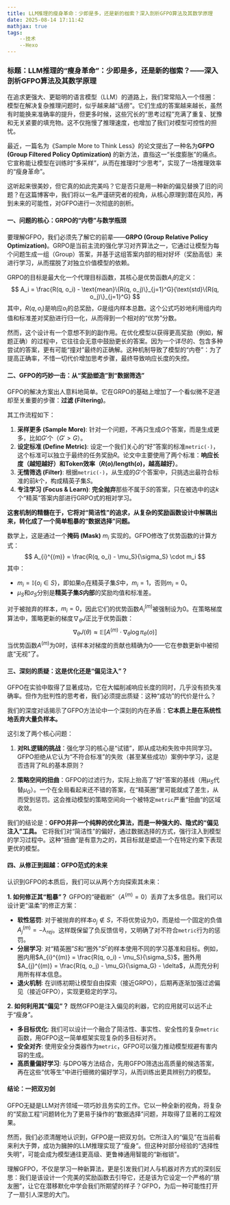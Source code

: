 ```yaml
---
title: LLM推理的瘦身革命：少即是多，还是新的枷索？深入剖析GFPO算法及其数学原理
date: 2025-08-14 17:11:42
mathjax: true
tags:
    --技术
    --Hexo
---
```

### **标题：LLM推理的“瘦身革命”：少即是多，还是新的枷索？——深入剖析GFPO算法及其数学原理**

在追求更强大、更聪明的语言模型（LLM）的道路上，我们常常陷入一个怪圈：模型在解决复杂推理问题时，似乎越来越“话痨”。它们生成的答案越来越长，虽然有时能换来准确率的提升，但更多时候，这些冗长的“思考过程”充满了重复、犹豫和无关紧要的填充物。这不仅拖慢了推理速度，也增加了我们对模型可控性的担忧。

最近，一篇名为《Sample More to Think Less》的论文提出了一种名为**GFPO (Group Filtered Policy Optimization)** 的新方法，直指这一“长度膨胀”的痛点。它宣称能让模型在训练时“多采样”，从而在推理时“少思考”，实现了一场推理效率的“瘦身革命”。

这听起来很美妙，但它真的如此完美吗？它是否只是用一种新的偏见替换了旧的问题？在这篇博客中，我们将以一名严谨研究者的视角，从核心原理到潜在风险，再到未来的可能性，对GFPO进行一次彻底的剖析。

#### **一、问题的核心：GRPO的“内卷”与数学瓶颈**

要理解GFPO，我们必须先了解它的前辈——**GRPO (Group Relative Policy Optimization)**。GRPO是当前主流的强化学习对齐算法之一，它通过让模型为每个问题生成一组（Group）答案，并基于这组答案内部的相对好坏（奖励高低）来进行学习，从而摆脱了对独立价值模型的依赖。

GRPO的目标是最大化一个代理目标函数，其核心是优势函数$A_i$的定义：
$$
A_i = \frac{R(q, o_i) - \text{mean}\{R(q, o_j)\}_{j=1}^G}{\text{std}\{R(q, o_j)\}_{j=1}^G}
$$
其中，$R(q, o_i)$是响应$o_i$的总奖励，$G$是组内样本总数。这个公式巧妙地利用组内均值和标准差对奖励进行归一化，从而得到一个相对的“优势”分数。

然而，这个设计有一个意想不到的副作用。在优化模型以获得更高奖励（例如，解题正确）的过程中，它往往会无意中鼓励更长的答案。因为一个详尽的、包含多种尝试的答案，更有可能“撞对”最终的正确解。这种机制导致了模型的“内卷”：为了提高正确率，不惜一切代价增加思考步骤，最终导致响应长度的失控。

#### **二、GFPO的巧妙一击：从“奖励塑造”到“数据筛选”**

GFPO的解决方案出人意料地简单。它在GRPO的基础上增加了一个看似微不足道却至关重要的步骤：**过滤 (Filtering)**。

其工作流程如下：
1.  **采样更多 (Sample More)**: 针对一个问题，不再只生成$G$个答案，而是生成更多，比如$G'$个（$G' > G$）。
2.  **设定标准 (Define Metric)**: 设定一个我们关心的“好”答案的标准`metric(·)`，这个标准可以独立于最终的任务奖励$R$。论文中主要使用了两个标准：**响应长度（越短越好）**和**Token效率（$R(o)/\text{length}(o)$，越高越好）**。
3.  **无情筛选 (Filter)**: 根据`metric(·)`，从生成的$G'$个答案中，只挑选出最符合标准的前$k$个，构成精英子集$S$。
4.  **专注学习 (Focus & Learn)**: **完全抛弃**那些不属于$S$的答案，只在被选中的这$k$个“精英”答案内部进行GRPO式的相对学习。

**这套机制的精髓在于，它将对“简洁性”的追求，从复杂的奖励函数设计中解耦出来，转化成了一个简单粗暴的“数据选择”问题。**

数学上，这是通过一个**掩码 (Mask)** $m_i$ 实现的。GFPO修改了优势函数的计算方式：
$$
A_{i}^{(m)} = \frac{R(q, o_i) - \mu_S}{\sigma_S} \cdot m_i
$$
其中：
*   $m_i = \mathbb{I}\{o_i \in S\}$，即如果$o_i$在精英子集$S$中，$m_i=1$，否则$m_i=0$。
*   $\mu_S$和$\sigma_S$分别是**精英子集$S$内部**的奖励均值和标准差。

对于被抛弃的样本，$m_i=0$，因此它们的优势函数$A_{i}^{(m)}$被强制设为0。在策略梯度算法中，策略更新的梯度$\nabla_\theta J$正比于优势函数：
$$
\nabla_\theta J(\theta) \approx \mathbb{E} \left[ A^{(m)} \cdot \nabla_\theta \log \pi_\theta(o) \right]
$$
当优势函数$A^{(m)}$为0时，该样本对梯度的贡献也精确为0——它在参数更新中被彻底“无视”了。

#### **三、深刻的质疑：这是优化还是“偏见注入”？**

GFPO在实验中取得了显著成功，它在大幅削减响应长度的同时，几乎没有损失准确率。但作为批判性的思考者，我们必须提出质疑：这种“成功”的代价是什么？

我们的深度对话揭示了GFPO方法论中一个深刻的内在矛盾：**它本质上是在系统性地丢弃大量负样本。**

这引发了两个核心问题：
1.  **对RL逻辑的挑战**：强化学习的核心是“试错”，即从成功和失败中共同学习。GFPO拒绝从它认为“不符合标准”的失败（甚至某些成功）案例中学习，这是否违背了RL的基本原则？

2.  **策略空间的扭曲**：GFPO的过滤行为，实际上抬高了“好”答案的基线（用$\mu_S$代替$\mu_G$）。一个在全局看起来还不错的答案，在“精英圈”里可能就成了差生，从而受到惩罚。这会推动模型的策略空间向一个被特定`metric`严重“扭曲”的区域收敛。

我们的结论是：**GFPO并非一个纯粹的优化算法，而是一种强大的、隐式的“偏见注入”工具。** 它将我们对“简洁性”的偏好，通过数据选择的方式，强行注入到模型的学习过程中。这种“扭曲”是有意为之的，其目标就是塑造一个在特定约束下表现更优的模型。

#### **四、从修正到超越：GFPO范式的未来**

认识到GFPO的本质后，我们可以从两个方向探索其未来：

**1. 如何修正其“粗暴”？**
GFPO的“硬截断”（$A^{(m)}=0$）丢弃了太多信息。我们可以设计更“温柔”的修正方案：
*   **软性惩罚**: 对于被抛弃的样本$o_j \notin S$，不将优势设为0，而是给一个固定的负值$A_{j}^{(m)} = -\lambda_{rej}$。这样既保留了负反馈信号，又明确了对不符合`metric`行为的惩罚。
*   **分层学习**: 对“精英圈”$S$和“圈外”$S^c$的样本使用不同的学习基准和目标。例如，圈内用$A_{i}^{(m)} = \frac{R(q, o_i) - \mu_S}{\sigma_S}$，圈外用$A_{j}^{(m)} = \frac{R(q, o_j) - \mu_G}{\sigma_G} - \delta$，从而充分利用所有样本信息。
*   **退火机制**: 在训练初期让模型自由探索（接近GRPO），后期再逐渐加强过滤偏见（接近GFPO），实现更稳定的学习。

**2. 如何利用其“偏见”？**
既然GFPO是注入偏见的利器，它的应用就可以远不止于“瘦身”。
*   **多目标优化**: 我们可以设计一个融合了简洁性、事实性、安全性的复杂`metric`函数，用GFPO这一简单框架实现复杂的多目标对齐。
*   **安全对齐**: 使用安全分类器作为`metric`，GFPO可以强力推动模型规避有害内容的生成。
*   **高质量偏好学习**: 与DPO等方法结合，先用GFPO筛选出高质量的候选答案，再在这些“优等生”中进行细微的偏好学习，从而训练出更具辨别力的模型。

#### **结论：一把双刃剑**

GFPO无疑是LLM对齐领域一项巧妙且务实的工作。它以一种全新的视角，将复杂的“奖励工程”问题转化为了更易于操作的“数据选择”问题，并取得了显著的工程效果。

然而，我们必须清醒地认识到，GFPO是一把双刃剑。它所注入的“偏见”在当前看来利大于弊，成功为臃肿的LLM推理实现了“瘦身”。但这种对部分经验的“选择性失明”，可能会成为模型通往更高级、更鲁棒通用智能的“新枷锁”。

理解GFPO，不仅是学习一种新算法，更是引发我们对人与机器对齐方式的深刻反思：我们是该设计一个完美的奖励函数去引导它，还是该为它设定一个严格的“朋友圈”，让它在潜移默化中学会我们所期望的样子？GFPO，为后一种可能性打开了一扇引人深思的大门。

